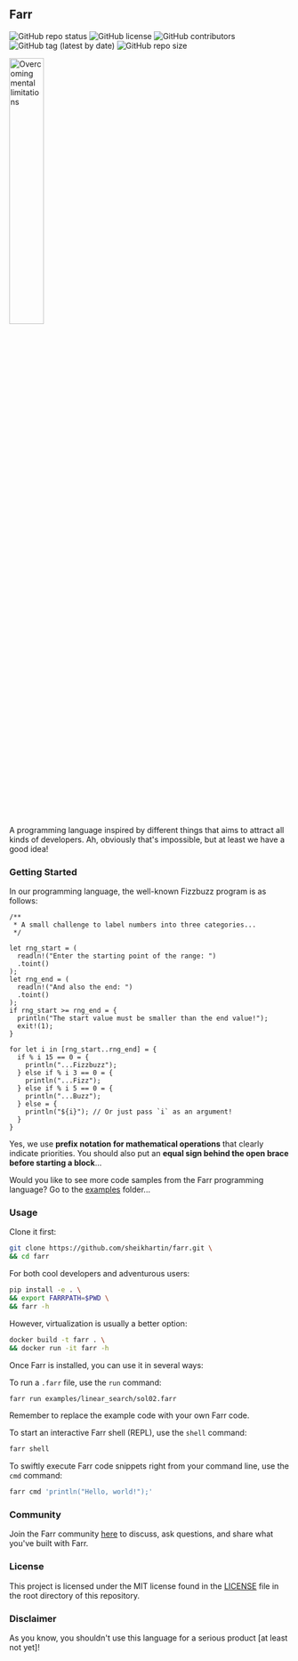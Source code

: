 ## Farr

![GitHub repo status](https://img.shields.io/badge/status-active-green?style=flat)
![GitHub license](https://img.shields.io/github/license/sheikhartin/farr)
![GitHub contributors](https://img.shields.io/github/contributors/sheikhartin/farr)
![GitHub tag (latest by date)](https://img.shields.io/github/v/tag/sheikhartin/farr)
![GitHub repo size](https://img.shields.io/github/repo-size/sheikhartin/farr)

<img src="https://github.com/sheikhartin/farr/assets/64385550/28cdc310-faec-4a36-97f2-fd98bd292ee0" alt="Overcoming mental limitations" width="35%" height="35%" />

A programming language inspired by different things that aims to attract all kinds of developers. Ah, obviously that's impossible, but at least we have a good idea!

### Getting Started

In our programming language, the well-known Fizzbuzz program is as follows:

```zig
/**
 * A small challenge to label numbers into three categories...
 */

let rng_start = (
  readln!("Enter the starting point of the range: ")
  .toint()
);
let rng_end = (
  readln!("And also the end: ")
  .toint()
);
if rng_start >= rng_end = {
  println("The start value must be smaller than the end value!");
  exit!(1);
}

for let i in [rng_start..rng_end] = {
  if % i 15 == 0 = {
    println("...Fizzbuzz");
  } else if % i 3 == 0 = {
    println("...Fizz");
  } else if % i 5 == 0 = {
    println("...Buzz");
  } else = {
    println("${i}"); // Or just pass `i` as an argument!
  }
}
```

Yes, we use **prefix notation for mathematical operations** that clearly indicate priorities. You should also put an **equal sign behind the open brace before starting a block**...

Would you like to see more code samples from the Farr programming language? Go to the [examples](examples) folder...

### Usage

Clone it first:

```bash
git clone https://github.com/sheikhartin/farr.git \
&& cd farr
```

For both cool developers and adventurous users:

```bash
pip install -e . \
&& export FARRPATH=$PWD \
&& farr -h
```

However, virtualization is usually a better option:

```bash
docker build -t farr . \
&& docker run -it farr -h
```

Once Farr is installed, you can use it in several ways:

To run a `.farr` file, use the `run` command:

```bash
farr run examples/linear_search/sol02.farr
```

Remember to replace the example code with your own Farr code.

To start an interactive Farr shell (REPL), use the `shell` command:

```bash
farr shell
```

To swiftly execute Farr code snippets right from your command line, use the `cmd` command:

```bash
farr cmd 'println("Hello, world!");'
```

### Community

Join the Farr community [here](https://github.com/sheikhartin/farr/discussions) to discuss, ask questions, and share what you've built with Farr.

### License

This project is licensed under the MIT license found in the [LICENSE](LICENSE) file in the root directory of this repository.

### Disclaimer

As you know, you shouldn't use this language for a serious product \[at least not yet\]!
